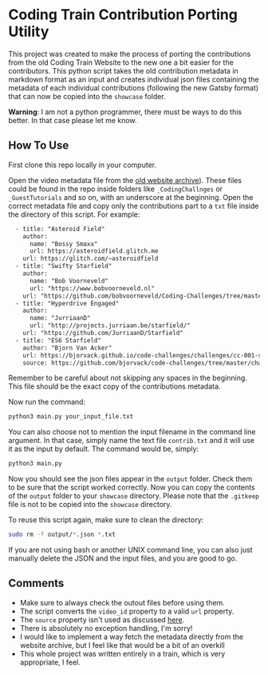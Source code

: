 # Coding Train Contribution Porting Utility

This project was created to make the process of porting the contributions from the old
Coding Train Website to the new one a bit easier for the contributors. This python script
takes the old contribution metadata in markdown format as an input and creates individual
json files containing the metadata of each individual contributions (following the new
Gatsby format) that can now be copied into the `showcase` folder.

**Warning**: I am not a python programmer, there must be ways to do this better. In that case please let me know.

## How To Use

First clone this repo locally in your computer.

Open the video metadata file from the [old website archive](https://github.com/CodingTrain/website-archive)). These files could be found in the repo inside folders like `_CodingChallnges` or `_GuestTutorials` and so on, with an underscore at the beginning. Open the correct metadata file and copy only the contributions part to a `txt` file inside the directory of this script. For example:
```txt
  - title: "Asteroid Field"
    author:
      name: "Bossy Smaxx"
      url: https://asteroidfield.glitch.me
    url: https://glitch.com/~asteroidfield
  - title: "Swifty Starfield"
    author:
      name: "Bob Voorneveld"
      url: "https://www.bobvoorneveld.nl"
    url: "https://github.com/bobvoorneveld/Coding-Challenges/tree/master/CC001-Starfield"
  - title: "Hyperdrive Engaged"
    author:
      name: "JurriaanD"
      url: "http://projects.jurriaan.be/starfield/"
    url: "https://github.com/JurriaanD/Starfield"
  - title: "ES6 Starfield"
    author: "Bjorn Van Acker"
    url: https://bjorvack.github.io/code-challenges/challenges/cc-001-starfield/
    source: https://github.com/bjorvack/code-challenges/tree/master/challenges/cc-001-starfield
```
Remember to be careful about not skipping any spaces in the beginning. This file should be the exact copy of the contributions metadata. 

Now run the command:
```bash
python3 main.py your_input_file.txt
```

You can also choose not to mention the input filename in the command line argument. In that case, simply name the text file `contrib.txt` and it will use it as the input by default. The command would be, simply:  

```bash
python3 main.py
```

Now you should see the json files appear in the `output` folder. Check them to be sure that the script worked correctly. Now you can copy the contents of the `output` folder to your `showcase` directory. Please note that the `.gitkeep` file is not to be copied into the `showcase` directory.  

To reuse this script again, make sure to clean the directory:
```bash
sudo rm -f output/*.json *.txt
```

If you are not using bash or another UNIX command line, you can also just manually delete the JSON and the input files, and you are good to go.

## Comments

- Make sure to always check the outout files before using them.
- The script converts the `video_id` property to a valid `url` property.
- The `source` property isn't used as discussed [here](https://github.com/CodingTrain/thecodingtrain.com/issues/244).
- There is absolutely no exception handling, I'm sorry!
- I would like to implement a way fetch the metadata directly from the website archive, but I feel like that would be a bit of an overkill
- This whole project was written entirely in a train, which is very appropriate, I feel.
